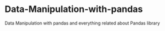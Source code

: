 # Data-Manipulation-with-pandas
Data Manipulation with pandas and everything related about Pandas library 
